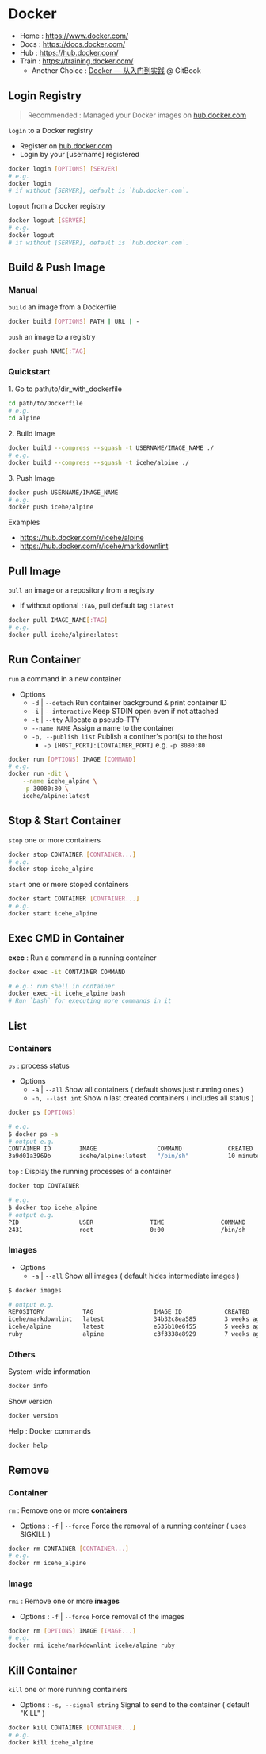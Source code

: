 # Docker

- Home : https://www.docker.com/
- Docs : https://docs.docker.com/
- Hub : https://hub.docker.com/
- Train : https://training.docker.com/
    - Another Choice : [Docker — 从入门到实践](https://yeasy.gitbooks.io/docker_practice/) @ GitBook

## Login Registry

> Recommended : Managed your Docker images on [hub.docker.com](https://hub.docker.com)

`login` to a Docker registry

- Register on [hub.docker.com](https://hub.docker.com)
- Login by your [username] registered

```bash
docker login [OPTIONS] [SERVER]
# e.g.
docker login
# if without [SERVER], default is `hub.docker.com`.
```

`logout` from a Docker registry

```bash
docker logout [SERVER]
# e.g.
docker logout
# if without [SERVER], default is `hub.docker.com`.
```

## Build & Push Image

### Manual

`build` an image from a Dockerfile

```bash
docker build [OPTIONS] PATH | URL | -
```

`push` an image to a registry

```bash
docker push NAME[:TAG]
```

### Quickstart

1\. Go to path/to/dir_with_dockerfile

```bash
cd path/to/Dockerfile
# e.g.
cd alpine
```

2\. Build Image

```bash
docker build --compress --squash -t USERNAME/IMAGE_NAME ./
# e.g.
docker build --compress --squash -t icehe/alpine ./
```

3\. Push Image

```bash
docker push USERNAME/IMAGE_NAME
# e.g.
docker push icehe/alpine
```

Examples

- https://hub.docker.com/r/icehe/alpine
- https://hub.docker.com/r/icehe/markdownlint

## Pull Image

`pull` an image or a repository from a registry

- if without optional `:TAG`, pull default tag `:latest`

```bash
docker pull IMAGE_NAME[:TAG]
# e.g.
docker pull icehe/alpine:latest
```

## Run Container

`run` a command in a new container

- Options
    - `-d` | `--detach` Run container background & print container ID
    - `-i` | `--interactive` Keep STDIN open even if not attached
    - `-t` | `--tty` Allocate a pseudo-TTY
    - `--name NAME` Assign a name to the container
    - `-p, --publish list` Publish a continer's port(s) to the host
        - `-p [HOST_PORT]:[CONTAINER_PORT]` e.g. `-p 8080:80`

```bash
docker run [OPTIONS] IMAGE [COMMAND]
# e.g.
docker run -dit \
    --name icehe_alpine \
    -p 30080:80 \
    icehe/alpine:latest
```

## Stop & Start Container

`stop` one or more containers

```bash
docker stop CONTAINER [CONTAINER...]
# e.g.
docker stop icehe_alpine
```

`start` one or more stoped containers

```bash
docker start CONTAINER [CONTAINER...]
# e.g.
docker start icehe_alpine
```

## Exec CMD in Container

**exec** : Run a command in a running container

```bash
docker exec -it CONTAINER COMMAND

# e.g.: run shell in container
docker exec -it icehe_alpine bash
# Run `bash` for executing more commands in it
```

## List

### Containers

`ps` : process status

- Options
    - `-a` | `--all` Show all containers ( default shows just running ones )
    - `-n, --last int` Show n last created containers ( includes all status )

```bash
docker ps [OPTIONS]

# e.g.
$ docker ps -a
# output e.g.
CONTAINER ID        IMAGE                 COMMAND             CREATED             STATUS              PORTS                   NAMES
3a9d01a3969b        icehe/alpine:latest   "/bin/sh"           10 minutes ago      Up 9 minutes        0.0.0.0:30080->80/tcp   icehe_alpine
```

`top` : Display the running processes of a container

```bash
docker top CONTAINER

# e.g.
$ docker top icehe_alpine
# output e.g.
PID                 USER                TIME                COMMAND
2431                root                0:00                /bin/sh
```

### Images

- Options
    - `-a` | `--all` Show all images ( default hides intermediate images )

```bash
$ docker images

# output e.g.
REPOSITORY           TAG                 IMAGE ID            CREATED             SIZE
icehe/markdownlint   latest              34b32c8ea585        3 weeks ago         79.2MB
icehe/alpine         latest              e535b10e6f55        5 weeks ago         18.1MB
ruby                 alpine              c3f3338e8929        7 weeks ago         62MB
```

### Others

System-wide information

```bash
docker info
```

Show version

```bash
docker version
```

Help : Docker commands

```bash
docker help
```

## Remove

### Container

`rm` : Remove one or more **containers**

- Options : `-f` | `--force` Force the removal of a running container ( uses SIGKILL )

```bash
docker rm CONTAINER [CONTAINER...]
# e.g.
docker rm icehe_alpine
```

### Image

`rmi` : Remove one or more **images**

- Options : `-f` | `--force` Force removal of the images

```bash
docker rm [OPTIONS] IMAGE [IMAGE...]
# e.g.
docker rmi icehe/markdownlint icehe/alpine ruby
```

## Kill Container

`kill` one or more running containers

- Options : `-s, --signal string` Signal to send to the container ( default "KILL" )

```bash
docker kill CONTAINER [CONTAINER...]
# e.g.
docker kill icehe_alpine
```

